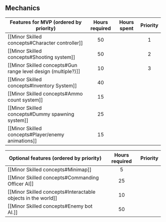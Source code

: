 ## Mechanics
| **Features for MVP (ordered by priority)**                    | **Hours required** | **Hours spent** | **Priority** |
| ------------------------------------------------------------- |:------------------:|:-----------:|:--------:|
| [[Minor Skilled concepts#Character controller]]               |         50         |             |    1     |
| [[Minor Skilled concepts#Shooting system]]                    |         50         |             |    2     |
| [[Minor Skilled concepts#Gun range level design (multiple?)]] |         10         |             |    3     |
| [[Minor Skilled concepts#Inventory System]]                   |         40         |             |          |
| [[Minor Skilled concepts#Ammo count system]]                  |         15         |             |          |
| [[Minor Skilled concepts#Dummy spawning system]]              |         25         |             |          |
| [[Minor Skilled concepts#Player/enemy animations]]            |         15         |             |          |

| **Optional features (ordered by priority)**                  | **Hours required** | Priority |
| ------------------------------------------------------------ |:------------------:|:--------:|
| [[Minor Skilled concepts#Minimap]]                           |         5          |          |
| [[Minor Skilled concepts#Commanding Officer AI]]             |         25          |          |
| [[Minor Skilled concepts#Interactable objects in the world]] |         10          |          |
| [[Minor Skilled concepts#Enemy bot AI.]]                     |         50          |          |


